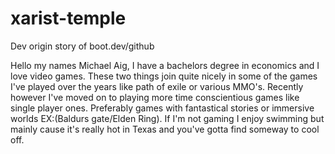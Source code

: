 # xarist-temple
Dev origin story of boot.dev/github


Hello my names Michael Aig, I have a bachelors degree in economics and I love video games.
 These two things join quite nicely in some of the games I've played over the years like path of exile or various MMO's.
 Recently however I've moved on to playing more time conscientious games like single player ones.
 Preferably games with fantastical stories or immersive worlds EX:(Baldurs gate/Elden Ring).
 If I'm not gaming I enjoy swimming but mainly cause it's really hot in Texas and you've gotta find someway to cool off.
